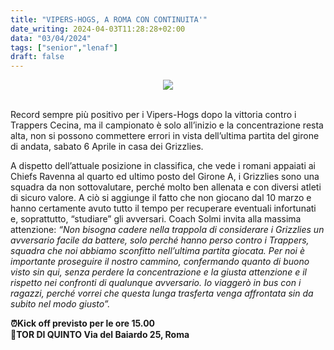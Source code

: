 ```yaml
---
title: "VIPERS-HOGS, A ROMA CON CONTINUITA'"
date_writing: 2024-04-03T11:28:28+02:00
data: "03/04/2024"
tags: ["senior","lenaf"]
draft: false
---
```


<center>
<img class="articolo" src="../img/2024/grizzlies_hogs_prepartita.jpg">
<br />
</center>
<br />

Record sempre più positivo per i Vipers-Hogs dopo la vittoria contro i Trappers Cecina, ma il campionato è solo all’inizio e la concentrazione resta alta, non si possono commettere errori in vista dell’ultima partita del girone di andata, sabato 6 Aprile in casa dei Grizzlies.  
  
A dispetto dell’attuale posizione in classifica, che vede i romani appaiati ai Chiefs Ravenna al quarto ed ultimo posto del Girone A, i Grizzlies sono una squadra da non sottovalutare, perché molto ben allenata e con diversi atleti di sicuro valore. A ciò si aggiunge il fatto che non giocano dal 10 marzo e hanno certamente avuto tutto il tempo per recuperare eventuali infortunati e, soprattutto, “studiare” gli avversari. Coach Solmi invita alla massima attenzione: *“Non bisogna cadere nella trappola di considerare i Grizzlies un avversario facile da battere, solo perché hanno perso contro i Trappers, squadra che noi abbiamo sconfitto nell’ultima partita giocata. Per noi è importante proseguire il nostro cammino, confermando quanto di buono visto sin qui, senza perdere la concentrazione e la giusta attenzione e il rispetto nei confronti di qualunque avversario. Io viaggerò in bus con i ragazzi, perché vorrei che questa lunga trasferta venga affrontata sin da subito nel modo giusto”.*  

   
**⏰Kick off previsto per le ore 15.00**  
**📍TOR DI QUINTO Via del Baiardo 25, Roma**  



  

  